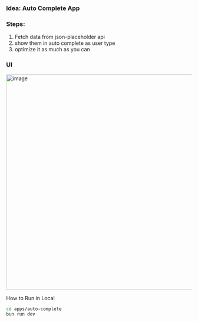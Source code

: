 ### Idea: Auto Complete App

### Steps:
1. Fetch data from json-placeholder api
2. show them in auto complete as user type
3. optimize it as much as you can

### UI
<img width="703" height="584" alt="image" src="https://github.com/user-attachments/assets/6a527815-0d16-4eae-baf3-52d412ee5103" />

How to Run in Local
``` bash
cd apps/auto-complete
bun run dev
```

